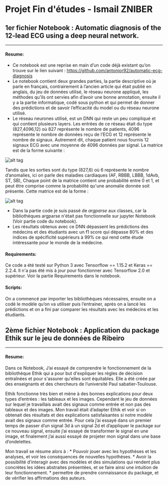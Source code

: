 # Projet Fin d'études - Ismail ZNIBER

## 1er fichier Notebook : Automatic diagnosis of the 12-lead ECG using a deep neural network.
-----------


#### Resume:

* Ce notebook est une reprise en main d’un code déjà existant qu’on trouve sur le lien suivant : https://github.com/antonior92/automatic-ecg-diagnosis
* Le notebook contient deux grandes parties, la partie descriptive où je parle en français, contrairement à l’ancien article qui était publié en anglais, du jeu de données utilisé, le réseau neurone appliqué, les méthodes qu’ils ont servies afin d’avoir une bonne annotation, ensuite il y a la partie informatique, codé sous python et qui permet de donner des prédictions et de savoir l’efficacité du model ou du réseau neurone utilisé.  
* Le réseau neurones utilisé, est un DNN qui reste un peu compliqué et qui contient plusieurs layers. Les entrées de ce réseau était du type (827,4096,12) où 827 représente le nombre de patients, 4096 représente le nombre de données reçu de l’ECG et 12 représente le nombre de signaux.
Autrement dit, chaque patient nous fournis 12 signaux ECG avec une moyenne de 4096 données par signal. La matrice est de la forme suivante :

![alt tag](https://user-images.githubusercontent.com/70271267/91366796-01267700-e805-11ea-9597-ee3eb4401093.png)

Tandis que les sorties sont du type (827,6) où 6 représente le nombre d’anomalies, ici on parle des maladies cardiaques (AF, RBBB, LBBB, 1dAvb, ST, SB), Chaque point de la matrice contient une probabilité entre 0 et 1, et peut être comprise comme la probabilité qu'une anomalie donnée soit présente. Cette matrice est de la forme :

![alt tag](https://user-images.githubusercontent.com/70271267/91367697-6da27580-e807-11ea-9338-3d7b15a04fd8.png)

* Dans la partie code je suis passé de _argparse_ aux classes, car la bibliothèques argparse n'était pas fonctionnelle sur jupyter Notebook (Voir partie code du notebook).
* Les résultats obtenus avec ce DNN dépassent les prédictions des médecins et des étudiants avec un f1 score qui dépasse 80% et des indices de spécificité supérieurs à 99% ce qui rend cette étude intéressante pour le monde de la médecine.



#### Requirements:

Ce code a été testé sur Python 3 avec Tensorflow == 1.15.2 et Keras == 2.2.4. Il n'a pas été mis à jour pour fonctionner avec Tensorflow 2.0 et supérieur. Voir la partie Requirements dans le notebook.

#### Scripts:

On a commencé par importer les bibliothèques nécessaires, ensuite on a codé le modèle qu’on va utiliser puis l’entrainer, après on a lancé les prédictions et on a fini par comparer les résultats avec les médecins et les étudiants.

## 2ème fichier Notebook : Application du package Ethik sur le jeu de données de Ribeiro
-----------


#### Resume:
Dans ce Notebook, J’ai essayé de comprendre le fonctionnement de la bibliothèque Ethik qui a pour but d'expliquer les règles de décision entraînées et pour s'assurer qu'elles sont équitables. Elle a été créée par des enseignants et des chercheurs de l’université Paul sabatier-Toulouse.

Ethik fonctionne très bien et mène à des bonnes explications pour deux types d’entrées : les tableaux et les images. Cependant le jeu de données sur lequel je travaillais avait des signaux comme entrée et non pas des tableaux et des images. Mon travail était d’adapter Ethik et voir si on obtenait des résultats et des explications satisfaisantes si notre modèle avait des signaux comme entrée. Pour cela j’ai essayé dans un premier temps de passer d’un signal 3d à un signal 2d et d’appliquer le package sur ce nouveau signal, ensuite j’ai essayé de transformer le signal en une image, et finalement j’ai aussi essayé de projeter mon signal dans une base d’ondelettes.

Mon travail se résume alors à :
	* Pouvoir jouer avec les hypothèses et les analyses, et voir les conséquences de nouvelles hypothèses.
	* Avoir la possibilité d’interagir avec des modèles et des simulations qui rendent plus concrètes les idées abstraites présentées, et se faire ainsi une intuition de leur fonctionnement.
	* permettre de prendre connaissance du package, et de vérifier les affirmations des auteurs.


